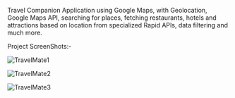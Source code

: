

Travel Companion Application using Google Maps, with Geolocation, Google Maps API, searching for places, fetching restaurants, hotels and attractions based on location from specialized Rapid APIs, data filtering and much more.

Project ScreenShots:-

![TravelMate1](https://user-images.githubusercontent.com/101804303/176699703-8629336a-2413-4866-92b2-28bcab06f392.JPG)

![TravelMate2](https://user-images.githubusercontent.com/101804303/176699819-4e06192c-c227-432e-954e-ff888115a827.JPG)

![TravelMate3](https://user-images.githubusercontent.com/101804303/176699830-8ef80d58-2d02-49fe-92ed-c355dc219280.JPG)
